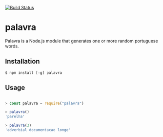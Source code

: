 [![Build Status](https://travis-ci.org/dstori/palavra.svg?branch=master)](https://travis-ci.org/dstori/palavra)

# palavra

Palavra is a Node.js module that generates one or more random portuguese words.

## Installation

	$ npm install [-g] palavra

## Usage

```javascript

> const palavra = require("palavra")

> palavra()
'parelha'

> palavra(3)
'adverbial documentacao longe'

```
